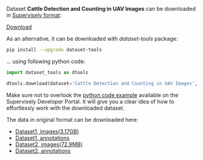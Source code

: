 Dataset **Cattle Detection and Counting in UAV Images** can be downloaded in [Supervisely format](https://developer.supervisely.com/api-references/supervisely-annotation-json-format):

 [Download](https://assets.supervisely.com/supervisely-supervisely-assets-public/teams_storage/n/s/ez/Mg62vevK4XIyx9wMKqqwdxpLmK8LaSFP7cUbAeIuAW762KHqIR7EDQCNd7oXGDiIyvbq7Gon4m6zmT3pnH4lh1yeUpfXrcRA2tIrLY9V9trfelCBuFkDS8V8sXhi.tar)

As an alternative, it can be downloaded with *dataset-tools* package:
``` bash
pip install --upgrade dataset-tools
```

... using following python code:
``` python
import dataset_tools as dtools

dtools.download(dataset='Cattle Detection and Counting in UAV Images', dst_dir='~/dataset-ninja/')
```
Make sure not to overlook the [python code example](https://developer.supervisely.com/getting-started/python-sdk-tutorials/iterate-over-a-local-project) available on the Supervisely Developer Portal. It will give you a clear idea of how to effortlessly work with the downloaded dataset.

The data in original format can be downloaded here:

- [Dataset1, images(3.17GB)](http://bird.nae-lab.org/cattle/Dataset1.zip)
- [Dataset1, annotations](http://bird.nae-lab.org/cattle/dataset1_annotation.txt)
- [Dataset2, images(72.9MB)](http://bird.nae-lab.org/cattle/Dataset2.zip)
- [Dataset2, annotations](http://bird.nae-lab.org/cattle/dataset1_annotation.txt)
